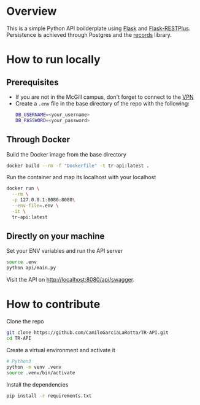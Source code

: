 # Overview

This is a simple Python API boilderplate
using [Flask](http://flask.pocoo.org/) and [Flask-RESTPlus](https://flask-restplus.readthedocs.io/en/stable/).  
Persistence is achieved through Postgres and the [records](https://github.com/kennethreitz/records) library.


# How to run locally

## Prerequisites
 - If you are not in the McGill campus, don't forget to connect to the [VPN](http://kb.mcgill.ca/kb/?ArticleId=1212&source=article&c=12&cid=2#tab:homeTab:crumb:8:artId:1212:src:article)
 - Create a `.env` file in the base directory of the repo with the following:
    ```bash
    DB_USERNAME=<your_username>
    DB_PASSWORD=<your_password>
    ```

## Through Docker

Build the Docker image from the base directory

```bash
docker build --rm -f "Dockerfile" -t tr-api:latest .
```

Run the container and map its localhost with your localhost
```bash
docker run \
  --rm \
  -p 127.0.0.1:8080:8080\
  --env-file=.env \
  -it \
  tr-api:latest
```

## Directly on your machine

Set your ENV variables and run the API server
```bash
source .env
python api/main.py
```

Visit the API on [http://localhost:8080/api/swagger](http://localhost:5000/api/swagger).

# How to contribute

Clone the repo
```bash
git clone https://github.com/CamiloGarciaLaRotta/TR-API.git
cd TR-API
```

Create a virtual environment and activate it
```bash
# Python3
python -m venv .venv
source .venv/bin/activate
```

Install the dependencies

```bash
pip install -r requirements.txt
```
